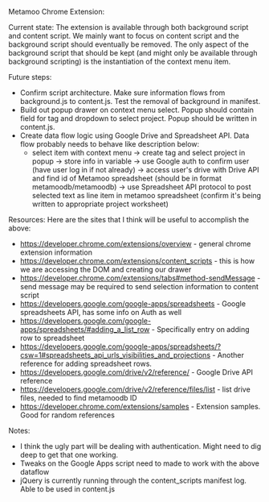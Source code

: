 Metamoo Chrome Extension:

Current state:
The extension is available through both background script and content script. We mainly want to focus on content script and the background script should eventually be removed. The only aspect of the background script that should be kept (and might only be available through background scripting) is the instantiation of the context menu item.

Future steps:
* Confirm script architecture. Make sure information flows from background.js to content.js. Test the removal of background in manifest.
* Build out popup drawer on context menu select. Popup should contain field for tag and dropdown to select project. Popup should be written in content.js.
* Create data flow logic using Google Drive and Spreadsheet API. Data flow probably needs to behave like description below:
	- select item with context menu -> create tag and select project in popup -> store info in variable -> use Google auth to confirm user (have user log in if not already) -> access user's drive with Drive API and find id of Metamoo spreadsheet (should be in format metamoodb/metamoodb) -> use Spreadsheet API protocol to post selected text as line item in metamoo spreadsheet (confirm it's being written to appropriate project worksheet)

Resources:
Here are the sites that I think will be useful to accomplish the above:
* https://developer.chrome.com/extensions/overview - general chrome extension information
* https://developer.chrome.com/extensions/content_scripts - this is how we are accessing the DOM and creating our drawer
* https://developer.chrome.com/extensions/tabs#method-sendMessage - send message may be required to send selection information to content script
* https://developers.google.com/google-apps/spreadsheets - Google spreadsheets API, has some info on Auth as well
* https://developers.google.com/google-apps/spreadsheets/#adding_a_list_row - Specifically entry on adding row to spreadsheet
* https://developers.google.com/google-apps/spreadsheets/?csw=1#spreadsheets_api_urls_visibilities_and_projections - Another reference for adding spreadsheet rows.
* https://developers.google.com/drive/v2/reference/ - Google Drive API reference
* https://developers.google.com/drive/v2/reference/files/list - list drive files, needed to find metamoodb ID
* https://developer.chrome.com/extensions/samples - Extension samples. Good for random references

Notes:
* I think the ugly part will be dealing with authentication. Might need to dig deep to get that one working.
* Tweaks on the Google Apps script need to made to work with the above dataflow
* jQuery is currently running through the content_scripts manifest log. Able to be used in content.js